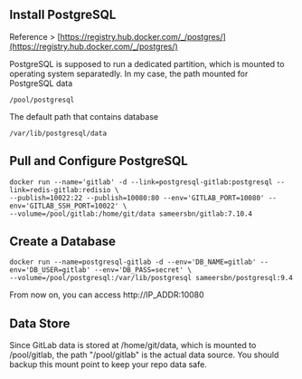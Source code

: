 ## Install PostgreSQL

Reference > [https://registry.hub.docker.com/_/postgres/](https://registry.hub.docker.com/_/postgres/)

PostgreSQL is supposed to run a dedicated partition, which is mounted to operating system separatedly. In my case, the path mounted for PostgreSQL data

	/pool/postgresql 

The default path that contains database	

	/var/lib/postgresql/data 

## Pull and Configure PostgreSQL
	docker run --name='gitlab' -d --link=postgresql-gitlab:postgresql --link=redis-gitlab:redisio \
	--publish=10022:22 --publish=10080:80 --env='GITLAB_PORT=10080' --env='GITLAB_SSH_PORT=10022' \
	--volume=/pool/gitlab:/home/git/data sameersbn/gitlab:7.10.4
	
## Create a Database

	docker run --name=postgresql-gitlab -d --env='DB_NAME=gitlab' --env='DB_USER=gitlab' --env='DB_PASS=secret' \
	--volume=/pool/postgresql:/var/lib/postgresql sameersbn/postgresql:9.4		

From now on, you can access http://IP_ADDR:10080

## Data Store
Since GitLab data is stored at /home/git/data, which is mounted to /pool/gitlab, the path "/pool/gitlab" is the actual data source. You should backup this mount point to keep your repo data safe.
